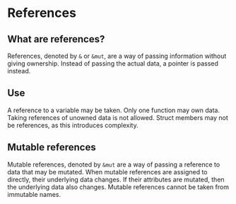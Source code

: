 # References

## What are references?
References, denoted by ```&``` or ```&mut```, are a way of passing information without giving ownership. Instead of passing the actual data, a pointer is passed instead.

## Use
A reference to a variable may be taken. Only one function may own data. Taking references of unowned data is not allowed. Struct members may not be references, as this introduces complexity.

## Mutable references
Mutable references, denoted by ```&mut``` are a way of passing a reference to data that may be mutated. When mutable references are assigned to directly, their underlying data changes. If their attributes are mutated, then the underlying data also changes. Mutable references cannot be taken from immutable names.